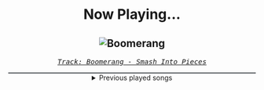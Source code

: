 <div align="center"> 
<h1>Now Playing...</h1>

![Boomerang](https://i.scdn.co/image/ab67616d00001e02ba800cf7b59fd974c09cb777)
--
_<samp><a href="https://open.spotify.com/track/5IppCMMctxTtqPTeDlvyKs">Track: Boomerang - Smash Into Pieces</a></samp>_

<div style="border: 1px #4B5054 solid"></div>
<details>
  <summary>
    Previous played songs
  </summary>
  <table>
    <thead>
      <tr>
        <th>
          Artist
        </th>
        <th>
          Song
        </th>
        <th>
          Link
        </th>
      </tr>
    </thead>
    <tbody>
      <tr><td>Smash Into Pieces</td><td>Boomerang</td><td><a href="https://open.spotify.com/track/5IppCMMctxTtqPTeDlvyKs">https://open.spotify.com/track/5IppCMMctxTtqPTeDlvyKs</a></td></tr><tr><td>Sabaton</td><td>The First Soldier</td><td><a href="https://open.spotify.com/track/0r7iP6fee6FsfT77rqPtpH">https://open.spotify.com/track/0r7iP6fee6FsfT77rqPtpH</a></td></tr><tr><td>Epic Rap Battles of History</td><td>Thanos vs J. Robert Oppenheimer</td><td><a href="https://open.spotify.com/track/6qGs58WcucFNfAsXpBrGJ4">https://open.spotify.com/track/6qGs58WcucFNfAsXpBrGJ4</a></td></tr><tr><td>Powerwolf</td><td>My Will Be Done</td><td><a href="https://open.spotify.com/track/25VOAQBksKVZ8NdK605ypb">https://open.spotify.com/track/25VOAQBksKVZ8NdK605ypb</a></td></tr><tr><td>Shiro SAGISU</td><td>"Cometh the hour" Pt. A_Opus1</td><td><a href="https://open.spotify.com/track/57NqUiUOWob9xchfsTyHm0">https://open.spotify.com/track/57NqUiUOWob9xchfsTyHm0</a></td></tr><tr><td>Bring Me The Horizon</td><td>Teardrops</td><td><a href="https://open.spotify.com/track/3aniWcwiiYKHpm3F5TdeKD">https://open.spotify.com/track/3aniWcwiiYKHpm3F5TdeKD</a></td></tr><tr><td>ILLENIUM</td><td>Eyes Wide Shut</td><td><a href="https://open.spotify.com/track/556awMv4WQP0h1VXMU8rSU">https://open.spotify.com/track/556awMv4WQP0h1VXMU8rSU</a></td></tr><tr><td>The Browning</td><td>Anticendency - Toronto is Broken Remix</td><td><a href="https://open.spotify.com/track/3ib3wHbHVpx5CrgCJHG1AN">https://open.spotify.com/track/3ib3wHbHVpx5CrgCJHG1AN</a></td></tr><tr><td>The Browning</td><td>End Of Existence - Cassetter Remix</td><td><a href="https://open.spotify.com/track/1YxBR4paJufhJRl2guKnbf">https://open.spotify.com/track/1YxBR4paJufhJRl2guKnbf</a></td></tr><tr><td>The Browning</td><td>Destroyer - Becko Remix</td><td><a href="https://open.spotify.com/track/2knYBOQISe4euNnr4Mnw1f">https://open.spotify.com/track/2knYBOQISe4euNnr4Mnw1f</a></td></tr><tr><td>The Browning</td><td>Cataclysm - Moonrunner83 Remix</td><td><a href="https://open.spotify.com/track/7edVMkJcCkUSCBAJGWzgfH">https://open.spotify.com/track/7edVMkJcCkUSCBAJGWzgfH</a></td></tr><tr><td>AleXa</td><td>VILLAIN</td><td><a href="https://open.spotify.com/track/6ugf8AinXOgjCWfrjZJvTa">https://open.spotify.com/track/6ugf8AinXOgjCWfrjZJvTa</a></td></tr><tr><td>I Prevail</td><td>There’s Fear In Letting Go</td><td><a href="https://open.spotify.com/track/2OYtcqflvzQwh3cMPmTHs4">https://open.spotify.com/track/2OYtcqflvzQwh3cMPmTHs4</a></td></tr><tr><td>The Browning</td><td>Cataclysm</td><td><a href="https://open.spotify.com/track/3u1Ht2h8m2iJMmZfNSA7qW">https://open.spotify.com/track/3u1Ht2h8m2iJMmZfNSA7qW</a></td></tr><tr><td>Motionless In White</td><td>Devil's Night</td><td><a href="https://open.spotify.com/track/79SZRWIbDwQeuGvgsAA0EC">https://open.spotify.com/track/79SZRWIbDwQeuGvgsAA0EC</a></td></tr><tr><td>I See Stars</td><td>Anomaly</td><td><a href="https://open.spotify.com/track/1nLWr0rKTLTZNEcgU5WEdD">https://open.spotify.com/track/1nLWr0rKTLTZNEcgU5WEdD</a></td></tr><tr><td>Polaris</td><td>Masochist</td><td><a href="https://open.spotify.com/track/2a05MFdR1vtm8QVKFs1SGn">https://open.spotify.com/track/2a05MFdR1vtm8QVKFs1SGn</a></td></tr><tr><td>Spiritbox</td><td>The Void</td><td><a href="https://open.spotify.com/track/6TuoAUJFtdz4OMshZeaKHW">https://open.spotify.com/track/6TuoAUJFtdz4OMshZeaKHW</a></td></tr><tr><td>Andromida</td><td>The Rumbling</td><td><a href="https://open.spotify.com/track/3WCvVU7wLCR9lbs0zztUfZ">https://open.spotify.com/track/3WCvVU7wLCR9lbs0zztUfZ</a></td></tr><tr><td>I Prevail</td><td>Visceral</td><td><a href="https://open.spotify.com/track/1ZJNyOtk0bdYbPi1zlyFj5">https://open.spotify.com/track/1ZJNyOtk0bdYbPi1zlyFj5</a></td></tr>
    </tbody>
  </table>
</details>

</div>
